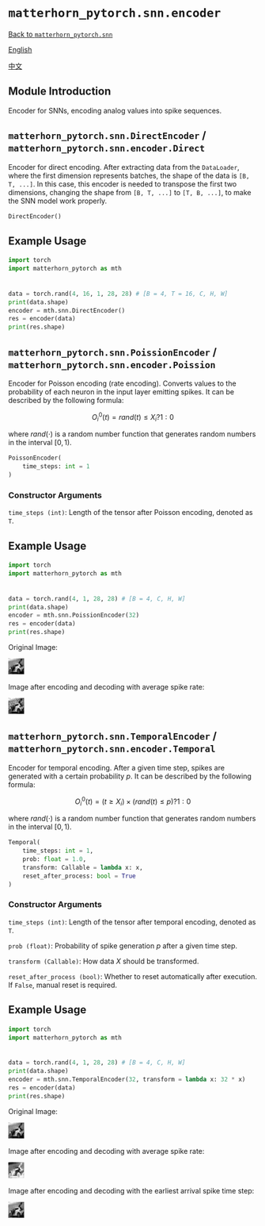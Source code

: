 # `matterhorn_pytorch.snn.encoder`

[Back to `matterhorn_pytorch.snn`](./README.md)

[English](../../en_us/snn/8_encoder.md)

[中文](../../zh_cn/snn/8_encoder.md)

## Module Introduction

Encoder for SNNs, encoding analog values into spike sequences.

## `matterhorn_pytorch.snn.DirectEncoder` / `matterhorn_pytorch.snn.encoder.Direct`

Encoder for direct encoding. After extracting data from the `DataLoader`, where the first dimension represents batches, the shape of the data is `[B, T, ...]`. In this case, this encoder is needed to transpose the first two dimensions, changing the shape from `[B, T, ...]` to `[T, B, ...]`, to make the SNN model work properly.

```python
DirectEncoder()
```

## Example Usage

```python
import torch
import matterhorn_pytorch as mth


data = torch.rand(4, 16, 1, 28, 28) # [B = 4, T = 16, C, H, W]
print(data.shape)
encoder = mth.snn.DirectEncoder()
res = encoder(data)
print(res.shape)
```

## `matterhorn_pytorch.snn.PoissionEncoder` / `matterhorn_pytorch.snn.encoder.Poission`

Encoder for Poisson encoding (rate encoding). Converts values to the probability of each neuron in the input layer emitting spikes. It can be described by the following formula:

$$O_{i}^{0}(t) = rand(t) \le X_{i} ? 1 : 0$$

where $rand(\cdot)$ is a random number function that generates random numbers in the interval $[0,1)$.

```python
PoissonEncoder(
    time_steps: int = 1
)
```

### Constructor Arguments

`time_steps (int)`: Length of the tensor after Poisson encoding, denoted as `T`.

## Example Usage

```python
import torch
import matterhorn_pytorch as mth


data = torch.rand(4, 1, 28, 28) # [B = 4, C, H, W]
print(data.shape)
encoder = mth.snn.PoissionEncoder(32)
res = encoder(data)
print(res.shape)
```

Original Image:

![Original Image Before Encoding](../../../assets/docs/snn/encoder_1.png)

Image after encoding and decoding with average spike rate:

![Image After Encoding](../../../assets/docs/snn/encoder_2.png)

## `matterhorn_pytorch.snn.TemporalEncoder` / `matterhorn_pytorch.snn.encoder.Temporal`

Encoder for temporal encoding. After a given time step, spikes are generated with a certain probability $p$. It can be described by the following formula:

$$O_{i}^{0}(t) = (t \ge X_{i}) \times (rand(t) \le p) ? 1 : 0$$

where $rand(\cdot)$ is a random number function that generates random numbers in the interval $[0,1)$.

```python
Temporal(
    time_steps: int = 1,
    prob: float = 1.0,
    transform: Callable = lambda x: x,
    reset_after_process: bool = True
)
```

### Constructor Arguments

`time_steps (int)`: Length of the tensor after temporal encoding, denoted as `T`.

`prob (float)`: Probability of spike generation $p$ after a given time step.

`transform (Callable)`: How data $X$ should be transformed.

`reset_after_process (bool)`: Whether to reset automatically after execution. If `False`, manual reset is required.

## Example Usage

```python
import torch
import matterhorn_pytorch as mth


data = torch.rand(4, 1, 28, 28) # [B = 4, C, H, W]
print(data.shape)
encoder = mth.snn.TemporalEncoder(32, transform = lambda x: 32 * x)
res = encoder(data)
print(res.shape)
```

Original Image:

![Original Image Before Encoding](../../../assets/docs/snn/encoder_1.png)

Image after encoding and decoding with average spike rate:

![Image After Encoding](../../../assets/docs/snn/encoder_3.png)

Image after encoding and decoding with the earliest arrival spike time step:

![Image After Encoding](../../../assets/docs/snn/encoder_4.png)